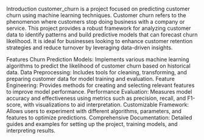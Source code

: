 Introduction
customer_churn is a project focused on predicting customer churn using machine learning techniques. Customer churn refers to the phenomenon where customers stop doing business with a company or service. This project provides a robust framework for analyzing customer data to identify patterns and build predictive models that can forecast churn likelihood. It is ideal for businesses looking to enhance customer retention strategies and reduce turnover by leveraging data-driven insights.

Features
Churn Prediction Models: Implements various machine learning algorithms to predict the likelihood of customer churn based on historical data.
Data Preprocessing: Includes tools for cleaning, transforming, and preparing customer data for model training and evaluation.
Feature Engineering: Provides methods for creating and selecting relevant features to improve model performance.
Performance Evaluation: Measures model accuracy and effectiveness using metrics such as precision, recall, and F1-score, with visualizations to aid interpretation.
Customizable Framework: Allows users to experiment with different algorithms, parameters, and features to optimize predictions.
Comprehensive Documentation: Detailed guides and examples for setting up the project, training models, and interpreting results.

